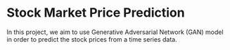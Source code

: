 # Stock Market Price Prediction
In this project, we aim to use Generative Adversarial Network (GAN) model in order to predict the stock prices from a time series data.
